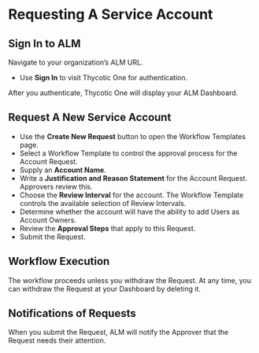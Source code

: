 [title]: # (Requests)
[tags]: # (Account Lifecycle Manager,ALM,Active Directory,)
[priority]: # (3000)

# Requesting A Service Account

## Sign In to ALM

Navigate to your organization’s ALM URL.

* Use **Sign In** to visit Thycotic One for authentication.

After you authenticate, Thycotic One will display your ALM Dashboard.

## Request A New Service Account

* Use the **Create New Request** button to open the Workflow Templates page.
* Select a Workflow Template to control the approval process for the Account Request.
* Supply an **Account Name**.
* Write a **Justification and Reason Statement** for the Account Request. Approvers review this.
* Choose the **Review Interval** for the account. The Workflow Template controls the available selection of Review Intervals.
* Determine whether the account will have the ability to add Users as Account Owners.
* Review the **Approval Steps** that apply to this Request.
* Submit the Request.

## Workflow Execution

The workflow proceeds unless you withdraw the Request. At any time, you can withdraw the Request at your Dashboard by deleting it.

## Notifications of Requests

When you submit the Request, ALM will notify the Approver that the Request needs their attention.